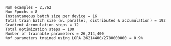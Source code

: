     Num examples = 2,762
    Num Epochs = 8
    Instantaneous batch size per device = 16
    Total train batch size (w. parallel, distributed & accumulation) = 192
    Gradient Accumulation steps = 12
    Total optimization steps = 100
    Number of trainable parameters = 26,214,400
    %of parameters trained using LORA 26214400/2780000000 = 0.9%
    